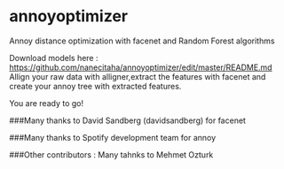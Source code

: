 # annoyoptimizer
Annoy distance optimization with facenet and Random Forest algorithms


Download models here : https://github.com/nanecitaha/annoyoptimizer/edit/master/README.md
Allign your raw data with alligner,extract the features with facenet and create your annoy tree with extracted features.



You are ready to go!




###Many thanks to David Sandberg (davidsandberg) for facenet

###Many thanks to Spotify development team for annoy

###Other contributors : Many tahnks to Mehmet Ozturk
